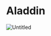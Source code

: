 # Aladdin

![Untitled](https://user-images.githubusercontent.com/91548634/153892593-a84d19c4-56bb-42ec-8a7a-4d482ca495b0.png)
